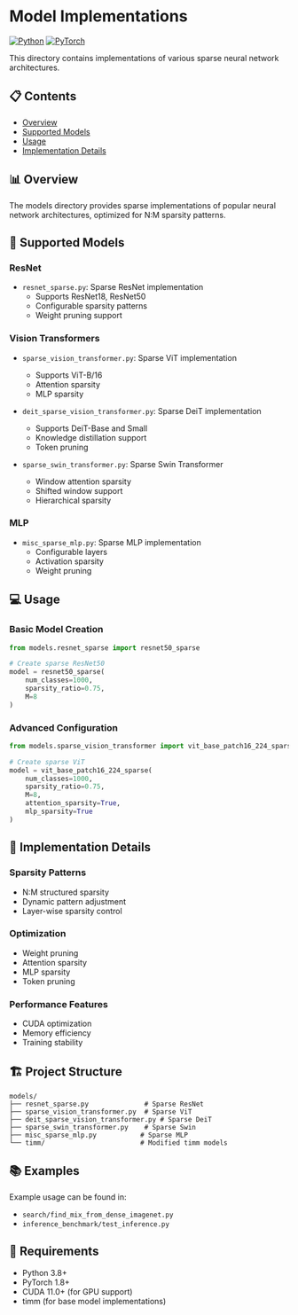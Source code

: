 # Model Implementations


[![Python](https://img.shields.io/badge/Python-3.8%2B-blue)](https://www.python.org/)
[![PyTorch](https://img.shields.io/badge/PyTorch-1.8%2B-orange)](https://pytorch.org/)

This directory contains implementations of various sparse neural network architectures.

## 📋 Contents

- [Overview](#overview)
- [Supported Models](#supported-models)
- [Usage](#usage)
- [Implementation Details](#implementation-details)

## 📊 Overview

The models directory provides sparse implementations of popular neural network architectures, optimized for N:M sparsity patterns.

## 🧠 Supported Models

### ResNet
- `resnet_sparse.py`: Sparse ResNet implementation
  - Supports ResNet18, ResNet50
  - Configurable sparsity patterns
  - Weight pruning support

### Vision Transformers
- `sparse_vision_transformer.py`: Sparse ViT implementation
  - Supports ViT-B/16
  - Attention sparsity
  - MLP sparsity

- `deit_sparse_vision_transformer.py`: Sparse DeiT implementation
  - Supports DeiT-Base and Small
  - Knowledge distillation support
  - Token pruning

- `sparse_swin_transformer.py`: Sparse Swin Transformer
  - Window attention sparsity
  - Shifted window support
  - Hierarchical sparsity

### MLP
- `misc_sparse_mlp.py`: Sparse MLP implementation
  - Configurable layers
  - Activation sparsity
  - Weight pruning

## 💻 Usage

### Basic Model Creation

```python
from models.resnet_sparse import resnet50_sparse

# Create sparse ResNet50
model = resnet50_sparse(
    num_classes=1000,
    sparsity_ratio=0.75,
    M=8
)
```

### Advanced Configuration

```python
from models.sparse_vision_transformer import vit_base_patch16_224_sparse

# Create sparse ViT
model = vit_base_patch16_224_sparse(
    num_classes=1000,
    sparsity_ratio=0.75,
    M=8,
    attention_sparsity=True,
    mlp_sparsity=True
)
```

## 🔧 Implementation Details

### Sparsity Patterns
- N:M structured sparsity
- Dynamic pattern adjustment
- Layer-wise sparsity control

### Optimization
- Weight pruning
- Attention sparsity
- MLP sparsity
- Token pruning

### Performance Features
- CUDA optimization
- Memory efficiency
- Training stability

## 🏗️ Project Structure

```
models/
├── resnet_sparse.py              # Sparse ResNet
├── sparse_vision_transformer.py  # Sparse ViT
├── deit_sparse_vision_transformer.py # Sparse DeiT
├── sparse_swin_transformer.py    # Sparse Swin
├── misc_sparse_mlp.py           # Sparse MLP
└── timm/                        # Modified timm models
```

## 📚 Examples

Example usage can be found in:
- `search/find_mix_from_dense_imagenet.py`
- `inference_benchmark/test_inference.py`

## 🔧 Requirements

- Python 3.8+
- PyTorch 1.8+
- CUDA 11.0+ (for GPU support)
- timm (for base model implementations) 